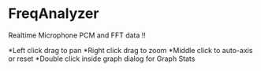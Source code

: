 # FreqAnalyzer
Realtime Microphone PCM and FFT data !!


*Left click drag to pan
*Right click drag to zoom
*Middle click to auto-axis or reset
*Double click inside graph dialog for Graph Stats
